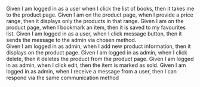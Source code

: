 Given I am logged in as a user when I click the list of books, then it takes me to the product page. 
Given I am on the product page, when I provide a price range, then it displays only the products in that range. 
Given I am on the product page, when I bookmark an item, then it is saved to my favourites list. 
Given I am logged in as a user, when I click message button, then it sends the message to the admin via chosen method.   
Given I am logged in as admin, when I add new product information, then it displays on the product page. 
Given I am logged in as admin,  when I click delete, then it deletes the product from the product page. 
Given I am logged in as admin, when I click edit, then the item is marked as sold. 
Given I am logged in as admin, when I receive a message from a user, then I can respond via the same communication method  

